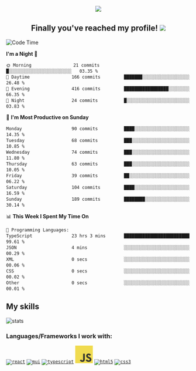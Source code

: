 <p align="center">
  <img src="https://user-images.githubusercontent.com/102032437/162972217-d9d013af-ed44-46cb-bd0c-aaf87b5200e7.gif">
</p>

<h2 align="center">
  Finally you've reached my profile!
  <img src="https://media.giphy.com/media/hvRJCLFzcasrR4ia7z/giphy.gif" width="28">
</h2>

<!--START_SECTION:waka-->
![Code Time](http://img.shields.io/badge/Code%20Time-1%2C033%20hrs%202%20mins-blue)

**I'm a Night 🦉** 

```text
🌞 Morning                21 commits          █░░░░░░░░░░░░░░░░░░░░░░░░   03.35 % 
🌆 Daytime                166 commits         ███████░░░░░░░░░░░░░░░░░░   26.48 % 
🌃 Evening                416 commits         █████████████████░░░░░░░░   66.35 % 
🌙 Night                  24 commits          █░░░░░░░░░░░░░░░░░░░░░░░░   03.83 % 
```
📅 **I'm Most Productive on Sunday** 

```text
Monday                   90 commits          ████░░░░░░░░░░░░░░░░░░░░░   14.35 % 
Tuesday                  68 commits          ███░░░░░░░░░░░░░░░░░░░░░░   10.85 % 
Wednesday                74 commits          ███░░░░░░░░░░░░░░░░░░░░░░   11.80 % 
Thursday                 63 commits          ███░░░░░░░░░░░░░░░░░░░░░░   10.05 % 
Friday                   39 commits          ██░░░░░░░░░░░░░░░░░░░░░░░   06.22 % 
Saturday                 104 commits         ████░░░░░░░░░░░░░░░░░░░░░   16.59 % 
Sunday                   189 commits         ████████░░░░░░░░░░░░░░░░░   30.14 % 
```


📊 **This Week I Spent My Time On** 

```text
💬 Programming Languages: 
TypeScript               23 hrs 3 mins       █████████████████████████   99.61 % 
JSON                     4 mins              ░░░░░░░░░░░░░░░░░░░░░░░░░   00.29 % 
XML                      0 secs              ░░░░░░░░░░░░░░░░░░░░░░░░░   00.06 % 
CSS                      0 secs              ░░░░░░░░░░░░░░░░░░░░░░░░░   00.02 % 
Other                    0 secs              ░░░░░░░░░░░░░░░░░░░░░░░░░   00.01 % 
```


<!--END_SECTION:waka-->

<h2>My skills</h2>

<img src="https://github-readme-stats.vercel.app/api?username=etczrn&count_private=true&show_icons=true&hide_border=true&bg_color=45deg,185a9d,43cea2&title_color=ffffff&text_color=ffffff&icon_color=ffffff" alt="stats">

### Languages/Frameworks I work with:

<code><a href="https://reactjs.org/"><img alt="react" title="react" src="https://cdn.jsdelivr.net/gh/devicons/devicon/icons/react/react-original.svg" height="48"></a></code>
<code><a href="https://mui.com/"><img alt="mui" title="mui" src="https://cdn.jsdelivr.net/gh/devicons/devicon/icons/materialui/materialui-original.svg" height="48"></a></code>
<code><a href="https://www.typescriptlang.org/"><img alt="typescript" title="typescript" src="https://cdn.jsdelivr.net/gh/devicons/devicon/icons/typescript/typescript-original.svg" height="48"></a></code>
<code><a href="https://developer.mozilla.org/en-US/docs/Web/JavaScript"><img alt="JavaScript" title="JavaScript" src="https://raw.githubusercontent.com/github/explore/80688e429a7d4ef2fca1e82350fe8e3517d3494d/topics/javascript/javascript.png" height="48"></a></code>
<code><a href="https://dev.w3.org/html5/html-author/"><img alt="html5" title="html5" src="https://cdn.jsdelivr.net/gh/devicons/devicon/icons/html5/html5-original.svg" height="48"></a></code>
<code><a href="https://www.w3.org/TR/css/"><img alt="css3" title="css3" src="https://cdn.jsdelivr.net/gh/devicons/devicon/icons/css3/css3-original.svg" height="48"></a></code>
